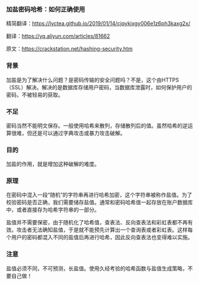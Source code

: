 ### 加盐密码哈希：如何正确使用
精简翻译：https://lyctea.github.io/2019/01/14/cjqykjxgy006e1z6ph3kaxg2x/

翻译：https://yq.aliyun.com/articles/81662

原文：https://crackstation.net/hashing-security.htm

### 背景
加盐是为了解决什么问题？是密码传输的安全问题吗？不是，这个由HTTPS（SSL）解决。解决的是数据库存储用户密码，当数据库泄露时，如何保护用户的密码，不被轻易的获取。

### 不足
密码当然不能明文保存。一般使用哈希来散列，存储散列后的值。虽然哈希的逆运算很难，但还是可以通过字典攻击或暴力攻击破解。

### 目的
加盐的作用，就是增加这种破解的难度。

### 原理
在密码中混入一段“随机”的字符串再进行哈希加密，这个字符串被称作盐值。为了校验密码是否正确，我们需要储存盐值。通常和密码哈希值一起存放在账户数据库中，或者直接存为哈希字符串的一部分。

盐值并不需要保密，由于随机化了哈希值，查表法、反向查表法和彩虹表都不再有效。攻击者无法确知盐值，于是就不能预先计算出一个查询表或者彩虹表。这样每个用户的密码都混入不同的盐值后再进行哈希，因此反向查表法也变得难以实施。

### 注意
盐值必须不同，不可预测，长盐值。使用久经考验的哈希函数与盐值生成策略，不要自己做！
